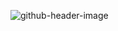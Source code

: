 ![github-header-image](https://user-images.githubusercontent.com/17886254/193561374-b49a9225-c8a4-4b05-a69f-d21c5ee7fb81.png)

